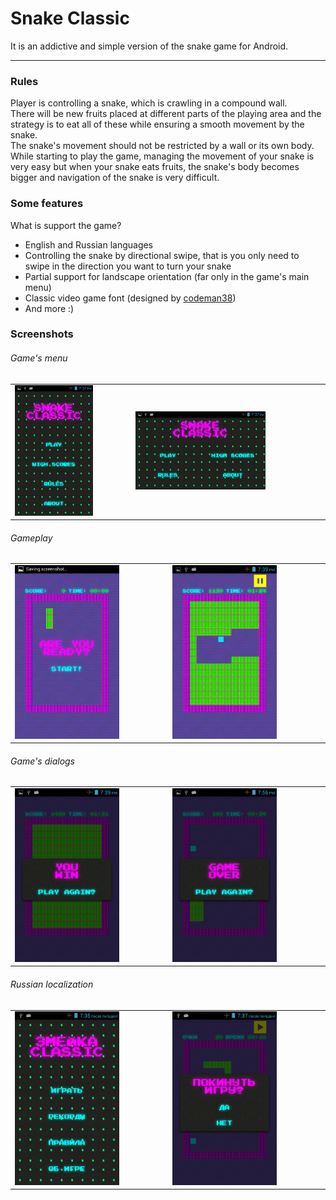 <h1>Snake Classic</h1>
<p>It is an addictive and simple version of the snake game for Android.</p>
<hr />
<h3>Rules</h3>
<p>Player is controlling a snake, which is crawling in a compound wall.<br />There will be new fruits placed at different parts of the playing area and the strategy is to eat all of these while ensuring a smooth movement by the snake.<br />The snake's movement should not be restricted by a wall or its own body.<br />While starting to play the game, managing the movement of your snake is very easy but when your snake eats fruits, the snake's body becomes bigger and navigation of the snake is very difficult.</p>
<h3>Some features</h3>
<p>What is support the game?</p>
<ul>
  <li>English and Russian languages</li>
  <li>Controlling the snake by directional swipe, that is you only need to swipe in the direction you want to turn your snake</li>
  <li>Partial support for landscape orientation (far only in the game's main menu)</li>
  <li>Classic video game font (designed by <a href="http://zone38.net/">codeman38</a>)</li>
  <li>And more :)</li>
</ul>
<h3>Screenshots</h3>
<h6>Game's menu</h6>
<table>
  <tr>
    <td><img src="screenshots/menu_0_en.png" alt="game's menu, portrait, English" width="70%"></td>
    <td><img src="screenshots/menu_1_en.png" alt="game's menu, landscape, English" width="70%"></td>
  </td>
</table>
<h6>Gameplay</h6>
<table>
  <tr>
    <td><img src="screenshots/game_0_en.png" alt="gameplay, start dialog, English" width="70%"></td>
    <td><img src="screenshots/game_2_en.png" alt="gameplay, game stage, English" width="70%"></td>
  </td>
</table>
<h6>Game's dialogs</h6>
<table>
  <tr>
    <td><img src="screenshots/dialog_0_en.png" alt="you win, dialog, English" width="70%"></td>
    <td><img src="screenshots/dialog_1_en.png" alt="game over, dialog, English" width="70%"></td>
  </td>
</table>
<h6>Russian localization</h6>
<table>
  <tr>
    <td><img src="screenshots/menu_0_ru.png" alt="game's menu, portrait, Russian" width="70%"></td>
    <td><img src="screenshots/dialog_0_ru.png" alt="do you want to quit, dialog, Russian" width="70%"></td>
  </td>
</table>